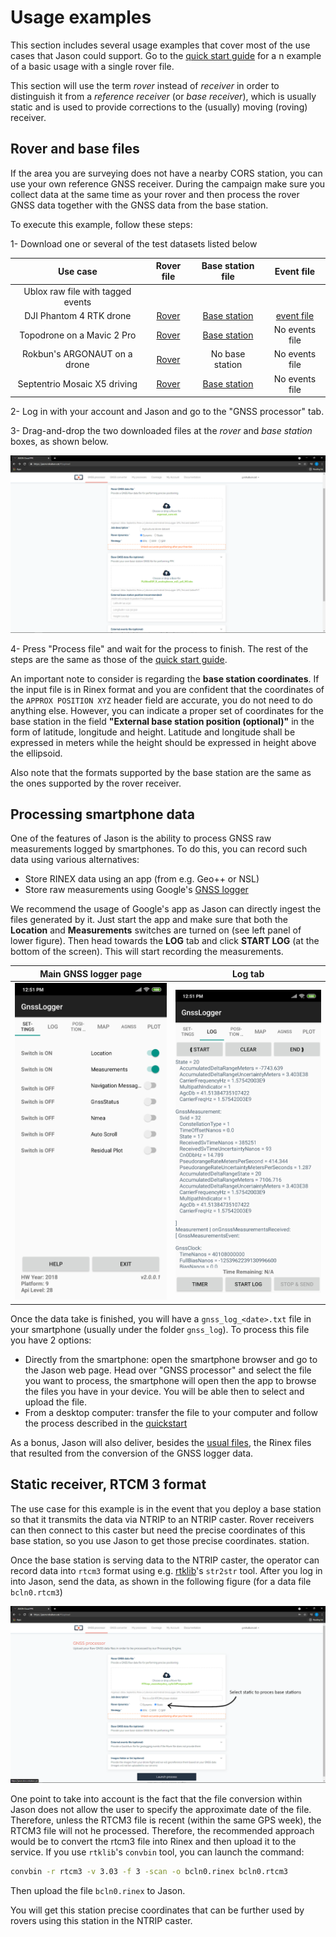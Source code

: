 # Usage examples

This section includes several usage examples that cover most of the use cases
that Jason could support. Go to the [quick start guide](../quickstart) for a
n example of a basic usage with a single rover file.

This section will use the term _rover_ instead of _receiver_ in order to
distinguish it from a _reference receiver_ (or _base receiver_), which is
usually static and is used to provide corrections to the (usually) moving
(roving) receiver.

## Rover and base files

If the area you are surveying does not have a nearby CORS station, you can use
your own reference GNSS receiver. During the campaign make sure you collect
data at the same time as your rover and then process the rover GNSS data together
with the GNSS data from the base station.

To execute this example, follow these steps:

1- Download one or several of the test datasets listed below

Use case | Rover file | Base station file | Event file
:---:|:---:|:---:|:---:
Ublox raw file with tagged events | 
DJI Phantom 4 RTK drone| [Rover](https://jason-docs.s3.eu-central-1.amazonaws.com/DJI_with_cam_events/101_0082_Rinex.rnx) | [Base station](https://jason-docs.s3.eu-central-1.amazonaws.com/DJI_with_cam_events/RTK134_202102051543_13ALG6P0050051.DAT) | [event file](https://jason-docs.s3.eu-central-1.amazonaws.com/DJI_with_cam_events/101_0082_Timestamp.MRK) | No events file
Topodrone on a Mavic 2 Pro | [Rover](https://jason-docs.s3.eu-central-1.amazonaws.com/Topodrone/XXXX00CAT_R_20201201204_22M_01S_MO.rnx) | [Base station](https://jason-docs.s3.eu-central-1.amazonaws.com/Topodrone/MARE00ESP_R_20201201204_22M_01S_MO.rnx) | No events file
Rokbun's ARGONAUT on a drone | [Rover](https://jason-docs.s3.eu-central-1.amazonaws.com/Rokubun+ARGONAUT/argonaut_cam.rok) | No base station | No events file
Septentrio Mosaic X5 driving | [Rover](https://jason-docs.s3.eu-central-1.amazonaws.com/Cardedeu_Driving_MosaicX5_1Hz/XXXX00CAT_R_20203401333_01H_01S_MO.rnx) | [Base station](https://jason-docs.s3.eu-central-1.amazonaws.com/Cardedeu_Driving_MosaicX5_1Hz/MARE00ESP_R_20203401333_82M_01S_MO.rnx) | No events file

2- Log in with your account and Jason and go to the "GNSS processor" tab.

3- Drag-and-drop the two downloaded files at the _rover_ and _base station_ boxes,
as shown below.

![Upload rover and base station files](images/example_base_upload.png "Upload rover and base station files")

4- Press "Process file" and wait for the process to finish. The rest of the steps
are the same as those of the [quick start guide](../quickstart).

An important note to consider is regarding the **base station coordinates**. If the
input file is in Rinex format and you are confident that the coordinates of the
`APPROX POSITION XYZ` header field are accurate, you do not need to do anything else. However,
you can indicate a proper set of coordinates for the base station in the field
**"External base station position (optional)"** in the form of latitude, longitude
and height. Latitude and longitude shall be expressed in meters while the height
should be expressed in height above the ellipsoid.

Also note that the formats supported by the base station are the same as the 
ones supported by the rover receiver.

## Processing smartphone data

One of the features of Jason is the ability to process GNSS raw measurements
logged by smartphones. To do this, you can record such data using various
alternatives:

- Store RINEX data using an app (from e.g. Geo++ or NSL)
- Store raw measurements using Google's [GNSS logger](https://github.com/google/gps-measurement-tools/tree/master/GNSSLogger) 

We recommend the usage of Google's app as Jason can directly ingest the files
generated by it. Just start the app and make sure that both the **Location**
and **Measurements** switches are turned on (see left panel of lower figure).
Then head towards the **LOG** tab and click **START LOG** (at the bottom of
the screen). This will start recording the measurements.

Main GNSS logger page            |  Log tab
:-------------------------:|:-------------------------:
![Main page](images/gnss_logger_01_main_page.jpg)  |  ![Log page](images/gnss_logger_02_log_page.jpg)

Once the data take is finished, you will have a `gnss_log_<date>.txt` file in your smartphone
(usually under the folder `gnss_log`). To process this file you have 2 options:

- Directly from the smartphone: open the smartphone browser and go to the
  Jason web page. Head over "GNSS processor" and select the file you want
  to process, the smartphone will open then the app to browse the files you
  have in your device. You will be able then to select and upload the file.
- From a desktop computer: transfer the file to your computer and follow the
  process described in the [quickstart](../quickstart)

As a bonus, Jason will also deliver, besides the [usual files](../manual#gnss-processor-files), the Rinex files
that resulted from the conversion of the GNSS logger data.

## Static receiver, RTCM 3 format

The use case for this example is in the event that you deploy a base station
so that it transmits the data via NTRIP to an NTRIP caster. Rover receivers
can then connect to this caster but need the precise coordinates of this base
station, so you use Jason to get those precise coordinates.
station.

Once the base station is serving data to the NTRIP caster, the operator can
record data into `rtcm3` format using e.g. [rtklib](http://www.rtklib.com)'s `str2str` tool.
After you log in into Jason, send the data, as shown in the following figure
(for a data file `bcln0.rtcm3`)

![Process an RTCM3 file in static mode](images/howto_rtcm3_static.png "Process an RTCM3 file in static mode")

One point to take into account is the fact that the file conversion within
Jason does not allow the user to specify the approximate date of the file.
Therefore, unless the RTCM3 file is recent (within the same GPS week), the
RTCM3 file will not he processed. Therefore, the recommended approach would
be to convert the rtcm3 file into Rinex and then upload it to the service.
If you use `rtklib`'s `convbin` tool, you can launch the command:

```bash
convbin -r rtcm3 -v 3.03 -f 3 -scan -o bcln0.rinex bcln0.rtcm3
```

Then upload the file `bcln0.rinex` to Jason.

You will get this station precise coordinates that can be further used by rovers using this station in the NTRIP caster.
